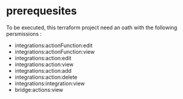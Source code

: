 # prerequesites
To be executed, this terraform project need an oath with the following persmissions :
- integrations:actionFunction:edit
- integrations:actionFunction:view
- integrations:action:edit
- integrations:action:view
- integrations:action:add
- integrations:action:delete
- integrations:integration:view
- bridge:actions:view
